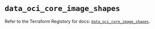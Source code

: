 # `data_oci_core_image_shapes`

Refer to the Terraform Registory for docs: [`data_oci_core_image_shapes`](https://registry.terraform.io/providers/oracle/oci/6.18.0/docs/data-sources/core_image_shapes).
